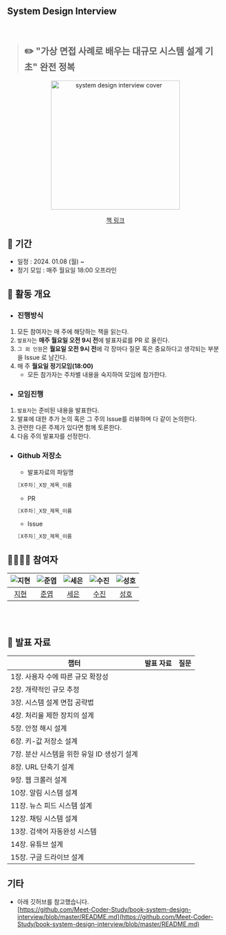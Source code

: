 ## System Design Interview
<br>

> ## ✏️ "가상 면접 사례로 배우는 대규모 시스템 설계 기초" 완전 정복

<div align="center">
  <img src="https://image.yes24.com/goods/102819435/XL" alt="system design interview cover" width="300"/>
  <br>
  
  [책 링크](https://www.yes24.com/Product/Goods/102819435)
</div>

## 📆 기간

- 일정 : 2024. 01.08 (월) ~
- 정기 모임 : 매주 월요일 18:00 오프라인

## 🔎 활동 개요
- ### 진행방식
1. 모든 참여자는 매 주에 해당하는 책을 읽는다.
2. `발표자`는 **매주 월요일 오전 9시 전**에 발표자료를 PR 로 올린다.
3. `그 외 인원`은 **월요일 오전 9시 전**에 각 장마다 질문 혹은 중요하다고 생각되는 부분을 Issue 로 남긴다.
4. 매 주 **월요일 정기모임(18:00)**
    - 모든 참가자는 주차별 내용을 숙지하여 모임에 참가한다.
      
- ### 모임진행
1. `발표자`는 준비된 내용을 발표한다.
2. 발표에 대한 추가 논의 혹은 그 주의 Issue를 리뷰하며 다 같이 논의한다.
3. 관련한 다른 주제가 있다면 함께 토론한다. 
4. 다음 주의 발표자를 선정한다.

- ### Github 저장소
  - 발표자료의 파일명
  
  ```java
  [X주차]_X장_제목_이름
  ```
  
  - PR
  
  ```java
  [X주차]_X장_제목_이름
  ```
  
  - Issue
  
  ```java
  [X주차]_X장_제목_이름
  ```
## 👩‍👩‍👦‍👦 참여자
<div align="center">

|     ![지현](https://avatars.githubusercontent.com/u/31675698?v=4)     | ![준엽](https://avatars.githubusercontent.com/u/53340295?v=4) |![세은](https://avatars.githubusercontent.com/u/48899016?v=4)|![수진](https://avatars.githubusercontent.com/u/77006790?v=4)|![성호](https://avatars.githubusercontent.com/u/116167931?v=4)|
|:---------------------------------------------------------------:|:-------------------------------------------------------:|:---:|:-----------------------------------------------------:|:------------------------------------------------------:
|                [지현](https://github.com/KimJyun)                 |         [준엽](https://github.com/JunYupK)          | [세은](https://github.com/ChoiSeEun)|           [수진](https://github.com/ss0510s)            |            [성호](https://github.com/SunghoLee98)             | 

</div>

<br><br>


## 📕 발표 자료

| 챕터                                        | 발표 자료 | 질문 |
| ------------------------------------------- | :-------- | :--- |
| 1장. 사용자 수에 따른 규모 확장성           |           |      |
| 2장. 개략적인 규모 추정                     |           |      |
| 3장. 시스템 설계 면접 공략법                |           |      |
| 4장. 처리율 제한 장치의 설계                |           |      |
| 5장. 안정 해시 설계                         |           |      |
| 6장. 키-값 저장소 설계                      |           |      |
| 7장. 분산 시스템을 위한 유일 ID 생성기 설계 |           |      |
| 8장. URL 단축기 설계                        |           |      |
| 9장. 웹 크롤러 설계                         |           |      |
| 10장. 알림 시스템 설계                      |           |      |
| 11장. 뉴스 피드 시스템 설계                 |           |      |
| 12장. 채팅 시스템 설계                      |           |      |
| 13장. 검색어 자동완성 시스템                |           |      |
| 14장. 유튜브 설계                           |           |      |
| 15장. 구글 드라이브 설계                    |           |      |

## 기타

- 아래 깃허브를 참고했습니다.<br>
  [https://github.com/Meet-Coder-Study/book-system-design-interview/blob/master/README.md](https://github.com/Meet-Coder-Study/book-system-design-interview/blob/master/README.md)
